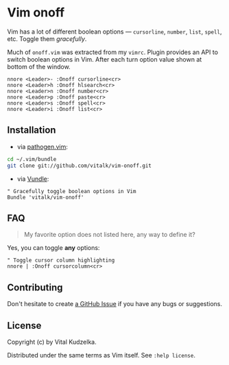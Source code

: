 Vim onoff
=========

Vim has a lot of different boolean options — `cursorline`, `number`, `list`,
`spell`, etc. Toggle them *gracefully*.

Much of `onoff.vim` was extracted from my `vimrc`. Plugin provides an API to
switch boolean options in Vim. After each turn option value shown at bottom of
the window.

```viml
nnore <Leader>- :Onoff cursorline<cr>
nnore <Leader>h :Onoff hlsearch<cr>
nnore <Leader>n :Onoff number<cr>
nnore <Leader>p :Onoff paste<cr>
nnore <Leader>s :Onoff spell<cr>
nnore <Leader>i :Onoff list<cr>
```

Installation
------------

* via [pathogen.vim](https://github.com/tpope/vim-pathogen):

```bash
cd ~/.vim/bundle
git clone git://github.com/vitalk/vim-onoff.git
```

* via [Vundle](https://github.com/gmarik/Vundle.vim):

```viml
" Gracefully toggle boolean options in Vim
Bundle 'vitalk/vim-onoff'
```

FAQ
---

> My favorite option does not listed here, any way to define it?

Yes, you can toggle **any** options:

```viml
" Toggle cursor column highlighting
nnore | :Onoff cursorcolumn<cr>
```

Contributing
------------

Don't hesitate to create [a GitHub Issue](https://github.com/vitalk/vim-onoff/issues) if you have any bugs or suggestions.

License
-------

Copyright (c) by Vital Kudzelka.

Distributed under the same terms as Vim itself. See `:help license`.
